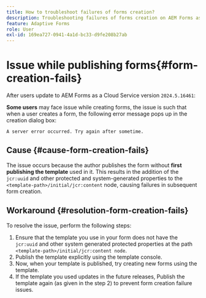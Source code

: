 ```yaml
---
title: How to troubleshoot failures of forms creation?
description: Troubleshooting failures of forms creation on AEM Forms as a Cloud Service environment.
feature: Adaptive Forms
role: User
exl-id: 169ea727-0941-4a1d-bc33-d9fe208b27ab
---
```

# Issue while publishing forms{#form-creation-fails}

After users update to AEM Forms as a Cloud Service version `2024.5.16461`:

**Some users** may face issue while creating forms, the issue is such that when a user creates a form, the following error message pops up in the creation dialog box:

`A server error occurred. Try again after sometime.`

## Cause {#cause-form-creation-fails}

The issue occurs because the author publishes the form without **first publishing the template** used in it. This results in the addition of the `jcr:uuid` and other protected and system-generated properties to the `<template-path>/initial/jcr:content` node, causing failures in subsequent form creation.

## Workaround {#resolution-form-creation-fails}

To resolve the issue, perform the following steps:

1. Ensure that the template you use in your form does not have the `jcr:uuid` and other system generated protected properties at the path `<template-path>/initial/jcr:content node`.
1. Publish the template explicitly using the template console.
1. Now, when your template is published, try creating new forms using the template.
1. If the template you used updates in the future releases, Publish the template again (as given in the step 2) to prevent form creation failure issues.


<!--

# Issue {#form-creation-fails}

After updating to AEM Forms as a Cloud Service version `2024.5.16461.20240524T172309Z`, When a user publishes a form using an unpublished template, it fails to create a form and shows an error:

`Property is protected: jcr:uuid = 09e0d6be-f619-4405-b021-27eb1c5326d3`

## Solution {#troubleshoot-form-creation-fails}

To resolve the issue, perform the following workaround steps:

1. Publish the template explicitly using the template console.
    
    >[!NOTE]
    > Prior to this step ensure that the (unpublished) template does not have `jcr:uuid` and other system generated properties under the initial content's `jcr:content node`. To sort out it, first, sanitize the template to publish it explicitly.

    >[!NOTE]
    > This action doesn't replicate the initial content node.
1. Now, when your template is published, try creating new forms using the template.
1. If the template is changed in the future, publish it again as mentioned in the step 1.

-->
